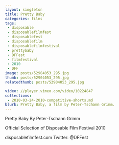 ```yaml
---
layout: singleton
title: Pretty Baby
categories: films
tags:
 - disposable
 - disposablefilmfest
 - disposablefest
 - disposablefilm
 - disposablefilmfestival
 - prettybaby
 - DFFest
 - filmfestival
 - 2010
 - DFF
image: posts/52904053_295.jpg
thumb: posts/52904053_295.jpg
relatedthumb: posts/52904053_295.jpg

video: //player.vimeo.com/video/10224847
collections:
 - 2010-03-24-2010-competitive-shorts.md
blurb: Pretty Baby, a film by Peter-Tschann Grimm.
---
```


Pretty Baby
By Peter-Tschann Grimm

Official Selection of Disposable Film Festival 2010

disposablefilmfest.com
Twitter: @DFFest
